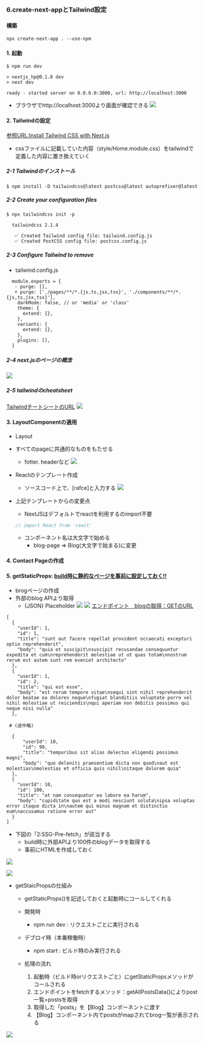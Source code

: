 ### 6.create-next-appとTailwind設定

#### 構築
```
npx create-next-app . --use-npm
```

#### 1. 起動
```
$ npm run dev

> nextjs_hp@0.1.0 dev
> next dev

ready - started server on 0.0.0.0:3000, url: http://localhost:3000
```

- ブラウザでhttp://localhost:3000より画面が確認できる
![](./res/初期起動画面.png)

#### 2. Tailwindの設定
[参照URL:Install Tailwind CSS with Next.js](https://tailwindcss.com/docs/guides/nextjs)

- cssファイルに記載していた内容（style/Home.module.css）をtailwindで定義した内容に置き換えていく

##### 2-1 Tailwindのインストール
```
$ npm install -D tailwindcss@latest postcss@latest autoprefixer@latest
```

##### 2-2 Create your configuration files
```
$ npx tailwindcss init -p

  tailwindcss 2.1.4
  
   ✅ Created Tailwind config file: tailwind.config.js
   ✅ Created PostCSS config file: postcss.config.js
```

##### 2-3 Configure Tailwind to remove 
- tailwind.config.js
```
  module.exports = {
   - purge: [],
   + purge: ['./pages/**/*.{js,ts,jsx,tsx}', './components/**/*.{js,ts,jsx,tsx}'],
    darkMode: false, // or 'media' or 'class'
    theme: {
      extend: {},
    },
    variants: {
      extend: {},
    },
    plugins: [],
  }
```

##### 2-4 next.jsのページの概念
![](./res/NextJS_pages.png)

##### 2-5 tailwindのcheatsheet
[TailwindチートシートのURL](https://nerdcave.com/tailwind-cheat-sheet)
![](res/tailwind_cheat_sheet.png)


#### 3. LayoutComponentの適用
- Layout
- すべてのpageに共通的なものをもたせる
  - fotter. headerなど
![](res/fotter.png)

- Reactのテンプレート作成
  - ソースコード上で、[rafce]と入力する
![](./res/Reactテンプレート作成.png)

- 上記テンプレートからの変更点
  - NextJSはデフォルトでreactを利用するのimport不要
  ```javascript
  // import React from 'react'
  ```

  - コンポーネント名は大文字で始める
    - blog-page => Blog(大文字で始まる)に変更 

#### 4. Contact Pageの作成

#### 5. getStaticProps: **<u>build時に静的なページを事前に設定しておく!!</u>**
- brogページの作成
- 外部のblog APIより取得
  - {JSON} Placeholder
  ![](./res/JSON_Placeholder.png)
  ![](./res/JSON_Placeholder_Routes.png)
  [エンドポイント＿blogの取得：GETのURL](https://jsonplaceholder.typicode.com/posts)
```
[
  {
    "userId": 1,
    "id": 1,
    "title": "sunt aut facere repellat provident occaecati excepturi optio reprehenderit",
    "body": "quia et suscipit\nsuscipit recusandae consequuntur expedita et cum\nreprehenderit molestiae ut ut quas totam\nnostrum rerum est autem sunt rem eveniet architecto"
  },
  {
    "userId": 1,
    "id": 2,
    "title": "qui est esse",
    "body": "est rerum tempore vitae\nsequi sint nihil reprehenderit dolor beatae ea dolores neque\nfugiat blanditiis voluptate porro vel nihil molestiae ut reiciendis\nqui aperiam non debitis possimus qui neque nisi nulla"
  },
 
 # (途中略)

  {
      "userId": 10,
      "id": 99,
      "title": "temporibus sit alias delectus eligendi possimus magni",
      "body": "quo deleniti praesentium dicta non quod\naut est molestias\nmolestias et officia quis nihil\nitaque dolorem quia"
  },
  {
    "userId": 10,
    "id": 100,
    "title": "at nam consequatur ea labore ea harum",
    "body": "cupiditate quo est a modi nesciunt soluta\nipsa voluptas error itaque dicta in\nautem qui minus magnam et distinctio eum\naccusamus ratione error aut"
  }
]

```
- 下図の「2:SSG-Pre-fetch」が該当する
  - build時に外部APIより100件のblogデータを取得する
  - 事前にHTMLを作成しておく

![](.res/../res/Pre-fetch.png)

![](./res/pre-fetch2.png)

- getStaicPropsの仕組み
  - getStaticProps()を記述しておくと起動時にコールしてくれる
  - 開発時
    - npm run dev : リクエストごとに実行される
  - デブロイ時（本番稼働時）
    - npm start : ビルド時のみ実行される

  - 処理の流れ
    1. 起動時（ビルド時orリクエストごと）にgetStaticPropsメソッドがコールされる
    2. エンドポイントをfetchするメソッド：getAllPostsData()によりpost一覧=postsを取得
    3. 取得した「posts」を【Blog】コンポーネントに渡す
    4. 【Blog】コンポーネント内でpostsがmapされてbrog一覧が表示される

![](./res/getStaticPropsのしくみ.png)

